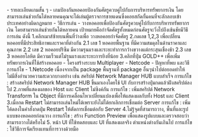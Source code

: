 <Border Breaker: The Raider of South>
- รายละเอียดเกมสั้น ๆ -
เกมป้องกันหอคอยป้องกันศัตรูควบคู่ไปกับการบริหารทรัพยากรเงิน โดยสามารถเล่นช่วยกันได้หลายคนคุณจะได้เล่นผู้ตรวจการชายแดนซึ่งคอยสกัดกั้นคนที่จะลักลอบเข้าประเทศอย่างผิดกฏหมาย
- วิธีการเล่น -
วางหอคอยเพื่อป้องกันศัตรูควบคู่ไปกับการบริหารทรัพยากรเงิน โดยสามารถเล่นช่วยกันได้หลายคน เป้าหมายคือกำจัดศัตรูทั้งหมดก่อนศัตรูจะวิ่งไปถึงเช้นชัยมีวิธีการเล่น ดังนี้
1.คลิกเมาส์ซ้ายบนพื้นที่ว่างเพื่อ วางหอคอยกำจัดศัตรู
2.กดเลข 1,2,3 เพื่อเปลี่ยนหอคอยที่มีประสิทธิภาพและราคาที่ต่างกัน
  2.1 เลข 1 หอคอยพื้นฐาน ที่มีความสมดุลในด้านราคาและคุณภาพ
  2.2 เลข 2 หอคอยปริซึม มีความรุนแรงและระยะทำการกว้างขวางแต่กระสุนเชื่องช้า
  2.3 เลข 3 หอคอยโลหิต มีความเร็วแต่ไม่รุนแรงและระยะการยิงที่น้อย
3.คลิกที่ปุ่ม GOLD++ เพื่อเพิ่มทรัพยากรเงินที่ใช้สร้างหอคอย
- โครงสร้างระบบ Multiplayer -
Netcode
- ปัญหาที่พบ และวิธีการแก้ไข -
1.Netcode เนื่องจากเป็น package พื้นฐานที่ package อื่นๆนำไปต่อยอดทำให้ไม่มีสิ่งอำนวยความสะดวกบางอย่าง เช่น สคริปต์ Network Manager HUB แบบสำเร็จ
การแก้ไข : สร้างสคริปต์ Network Manager HUB ขึ้นมาเองโดยใช้ UI กับการสร้างปุ่มกดแล้วฝังสคริปต์ลงไป
2.ภาพที่แสดงผลของ Host และ Client ไม่ซิงค์กัน
การแก้ไข : เพิ่มสคริปต์ Network Transform ใน Object ที่มีการเคลื่อนไหวเปลี่ยนแปลงเพื่อให้แสดงผลกับทั้ง Host และ Client
3.เมื่อกด Restart ไม่สามารถเล่นใหม่ได้เพราะยังไม่ได้ยกเลิกการเชื่อมต่อ Server
การแก้ไข : เพิ่มโค้ดลงในคำสั่งกดปุ่ม Restart ให้ตัดการเชื่อมต่อกับ Server 
4.ไม่รู้จุดที่สามารถวาง, พื้นที่และรูปแบบของหอคอยก่อนวาง
การแก้ไข : สร้าง Function Preview เพื่อแสดงรูปแบบและตรวจสอบว่าสามารถวางได้หรือไม่ 
5. หน้า UI ที่ใช้ทดสอบและ UI ที่แสดงผลจริง ตำแหน่งต่างกันเกินไป
การแก้ไข : ใช้วิธีการจัดเรียงแทนที่การวางด้วยมือ
